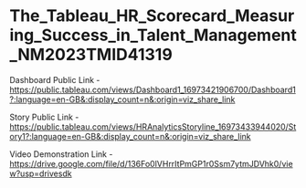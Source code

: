 # The_Tableau_HR_Scorecard_Measuring_Success_in_Talent_Management_NM2023TMID41319


Dashboard Public Link - https://public.tableau.com/views/Dashboard1_16973421906700/Dashboard1?:language=en-GB&:display_count=n&:origin=viz_share_link

Story Public Link - https://public.tableau.com/views/HRAnalyticsStoryline_16973433944020/Story1?:language=en-GB&:display_count=n&:origin=viz_share_link

Video Demonstration Link - https://drive.google.com/file/d/136Fo0lVHrrItPmGP1r0Ssm7ytmJDVhk0/view?usp=drivesdk
